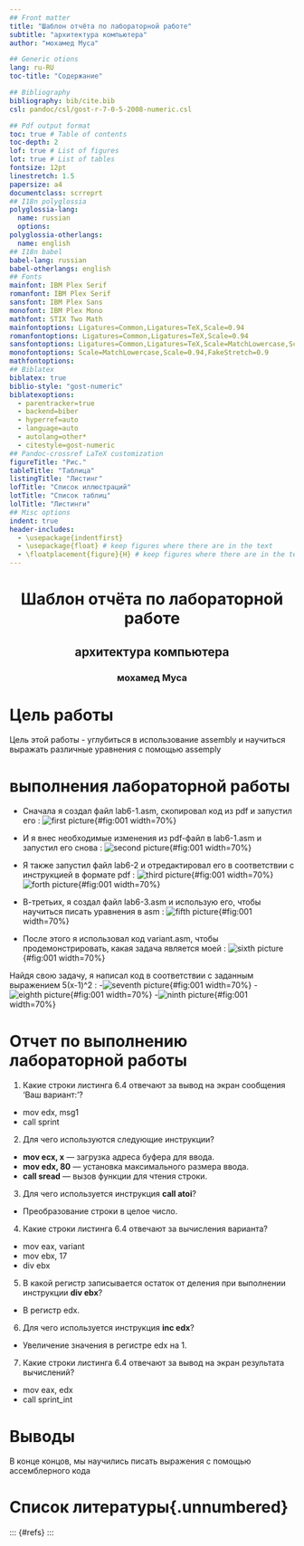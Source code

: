 ```yaml
---
## Front matter
title: "Шаблон отчёта по лабораторной работе"
subtitle: "архитектура компьютерa"
author: "мохамед Муса"

## Generic otions
lang: ru-RU
toc-title: "Содержание"

## Bibliography
bibliography: bib/cite.bib
csl: pandoc/csl/gost-r-7-0-5-2008-numeric.csl

## Pdf output format
toc: true # Table of contents
toc-depth: 2
lof: true # List of figures
lot: true # List of tables
fontsize: 12pt
linestretch: 1.5
papersize: a4
documentclass: scrreprt
## I18n polyglossia
polyglossia-lang:
  name: russian
  options:
polyglossia-otherlangs:
  name: english
## I18n babel
babel-lang: russian
babel-otherlangs: english
## Fonts
mainfont: IBM Plex Serif
romanfont: IBM Plex Serif
sansfont: IBM Plex Sans
monofont: IBM Plex Mono
mathfont: STIX Two Math
mainfontoptions: Ligatures=Common,Ligatures=TeX,Scale=0.94
romanfontoptions: Ligatures=Common,Ligatures=TeX,Scale=0.94
sansfontoptions: Ligatures=Common,Ligatures=TeX,Scale=MatchLowercase,Scale=0.94
monofontoptions: Scale=MatchLowercase,Scale=0.94,FakeStretch=0.9
mathfontoptions:
## Biblatex
biblatex: true
biblio-style: "gost-numeric"
biblatexoptions:
  - parentracker=true
  - backend=biber
  - hyperref=auto
  - language=auto
  - autolang=other*
  - citestyle=gost-numeric
## Pandoc-crossref LaTeX customization
figureTitle: "Рис."
tableTitle: "Таблица"
listingTitle: "Листинг"
lofTitle: "Список иллюстраций"
lotTitle: "Список таблиц"
lolTitle: "Листинги"
## Misc options
indent: true
header-includes:
  - \usepackage{indentfirst}
  - \usepackage{float} # keep figures where there are in the text
  - \floatplacement{figure}{H} # keep figures where there are in the text
---
```

 # <center>Шаблон отчёта по лабораторной работе </center>
## <center>архитектура компьютерa</center>
### <center> мохамед Муса</center>
#  Цель работы 

Цель этой работы - углубиться в использование assembly и научиться выражать различные уравнения с помощью assemply

# выполнения лабораторной работы
- Сначала я создал файл lab6-1.asm, скопировал код из pdf и запустил его :
![first picture](images/lab1.png){#fig:001 width=70%}

- И я внес необходимые изменения из pdf-файл в lab6-1.asm и запустил его снова :
![second picture](images/edited_lab1.png){#fig:001 width=70%}

- Я также запустил файл lab6-2 и отредактировал его в соответствии с инструкцией в формате pdf :
![third picture](images/lab2.png){#fig:001 width=70%}
![forth picture](images/edited_lab2.png){#fig:001 width=70%}

- В-третьих, я создал файл lab6-3.asm и использую его, чтобы научиться писать уравнения в asm :
![fifth picture](images/edited_lab3.png){#fig:001 width=70%}

- После этого я использовал код variant.asm, чтобы продемонстрировать, какая задача является моей :
![sixth picture](images/variant.png){#fig:001 width=70%}

Найдя свою задачу, я написал код в соответствии с заданным выражением 5(x-1)^2 :
-![seventh picture](images/solve_variant.png){#fig:001 width=70%}
-![eighth picture](images/x2.png){#fig:001 width=70%}
-![ninth picture](images/code_work.png){#fig:001 width=70%}

# Отчет по выполнению лабораторной работы
1. Какие строки листинга 6.4 отвечают за вывод на экран сообщения ‘Ваш вариант:’?
 - mov edx, msg1
 - call sprint
2. Для чего используются следующие инструкции?
 - **mov ecx, x** — загрузка адреса буфера для ввода.
 - **mov edx, 80** — установка максимального размера ввода.
 - **call sread** — вызов функции для чтения строки.
3. Для чего используется инструкция **call atoi**?
 - Преобразование строки в целое число.
4. Какие строки листинга 6.4 отвечают за вычисления варианта? 
 - mov eax, variant
 - mov ebx, 17
 - div ebx
5. В какой регистр записывается остаток от деления при выполнении инструкции **div ebx**?
 - В регистр edx.
6. Для чего используется инструкция **inc edx**?
 - Увеличение значения в регистре edx на 1.
7. Какие строки листинга 6.4 отвечают за вывод на экран результата вычислений?
 - mov eax, edx
 - call sprint_int

# Выводы

В конце концов, мы научились писать выражения с помощью ассемблерного кода
# Список литературы{.unnumbered}

::: {#refs}
:::
